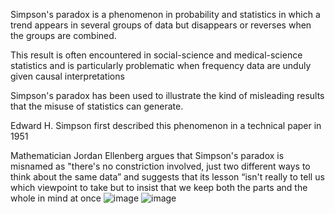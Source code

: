Simpson's paradox
is a phenomenon in probability and statistics in which a trend appears in several groups of
data but disappears or reverses when the groups are combined.


This result is often encountered in social-science
and medical-science statistics and is particularly problematic when frequency data are unduly given causal
interpretations


Simpson's paradox has been used to illustrate the kind of misleading results that the misuse of statistics can
generate.

Edward H. Simpson first described this phenomenon in a technical paper in 1951

Mathematician Jordan Ellenberg argues that Simpson's paradox is misnamed as "there's no constriction involved,
just two different ways to think about the same data” and suggests that its lesson “isn't really to tell us which
viewpoint to take but to insist that we keep both the parts and the whole in mind at once
![image](https://user-images.githubusercontent.com/117965968/221184915-1fa2de58-4ba8-4492-b288-1543bbabc98c.png)
![image](https://user-images.githubusercontent.com/117965968/221184995-10e00040-5bde-4f30-aefa-dfc980122cc7.png)
